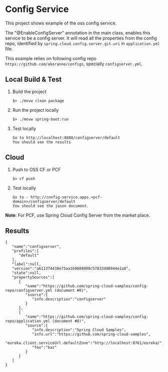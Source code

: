 # Config Service

This project shows example of the oss config service.

The "@EnableConfigServer" annotation in the main class, enables this service to be a config server. It will read all the properties from the config repo, identified by `spring.cloud.config.server.git.uri` in `application.yml` file.

This example relies on following config repo `https://github.com/akoranne/configs`, specially `configserver.yml`.


## Local Build & Test
1. Build the project
	```
	$> ./mnvw clean package
	```

2. Run the project locally
	```
	$> ./mnvw spring-boot:run
	```

3. Test locally
	```
	Go to http://localhost:8888/configserver/default
	You should see the results
	```

## Cloud
1. Push to OSS CF or PCF
	```
	$> cf push
	```

2. Test locally
	```
	Go to - http://config-service.apps.<pcf-domain>/configserver/default
	You should see the jason document.
	```

**Note**: For PCF, use Spring Cloud Config Server from the market place. 


## Results

```
{  
   "name":"configserver",
   "profiles":[  
      "default"
   ],
   "label":null,
   "version":"a611374438e75aa1b9808908c57833480944e1a8",
   "state":null,
   "propertySources":[  
      {  
         "name":"https://github.com/spring-cloud-samples/config-repo/configserver.yml (document #0)",
         "source":{  
            "info.description":"configserver"
         }
      },
      {  
         "name":"https://github.com/spring-cloud-samples/config-repo/application.yml (document #0)",
         "source":{  
            "info.description":"Spring Cloud Samples",
            "info.url":"https://github.com/spring-cloud-samples",
            "eureka.client.serviceUrl.defaultZone":"http://localhost:8761/eureka/",
            "foo":"baz"
         }
      }
   ]
}
```
